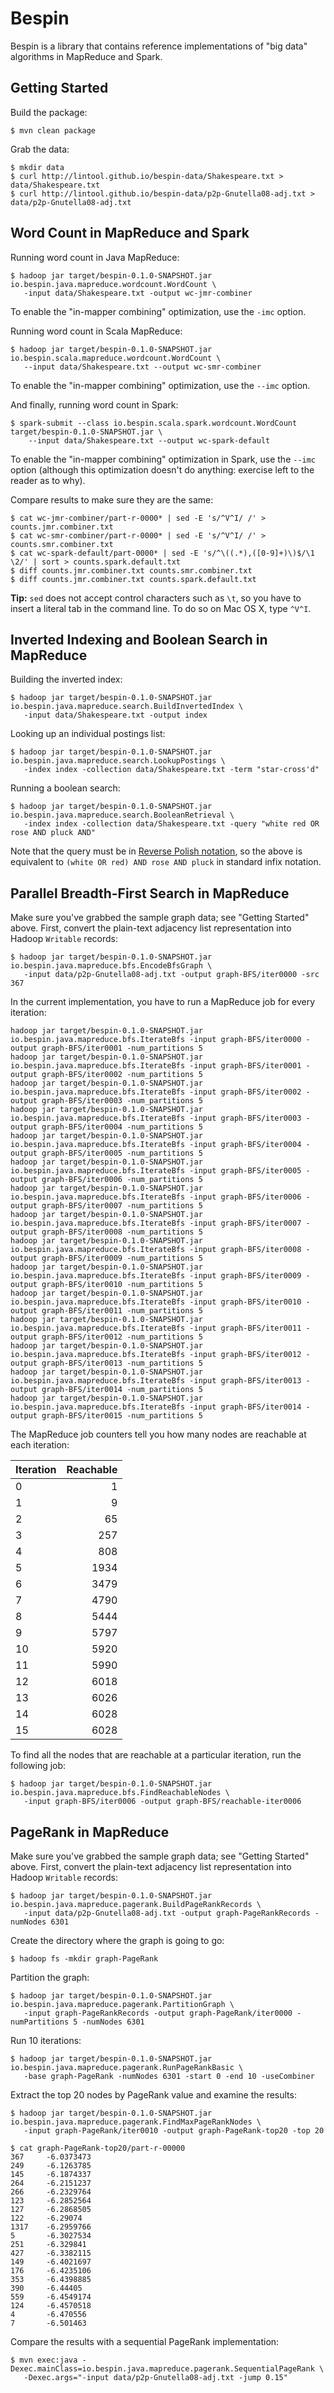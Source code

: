 # Bespin

Bespin is a library that contains reference implementations of "big data" algorithms in MapReduce and Spark.

## Getting Started

Build the package:

```
$ mvn clean package
```

Grab the data:

```
$ mkdir data
$ curl http://lintool.github.io/bespin-data/Shakespeare.txt > data/Shakespeare.txt
$ curl http://lintool.github.io/bespin-data/p2p-Gnutella08-adj.txt > data/p2p-Gnutella08-adj.txt
```

## Word Count in MapReduce and Spark

Running word count in Java MapReduce:

```
$ hadoop jar target/bespin-0.1.0-SNAPSHOT.jar io.bespin.java.mapreduce.wordcount.WordCount \
   -input data/Shakespeare.txt -output wc-jmr-combiner
```

To enable the "in-mapper combining" optimization, use the `-imc` option.

Running word count in Scala MapReduce:

```
$ hadoop jar target/bespin-0.1.0-SNAPSHOT.jar io.bespin.scala.mapreduce.wordcount.WordCount \
   --input data/Shakespeare.txt --output wc-smr-combiner
```

To enable the "in-mapper combining" optimization, use the `--imc` option.

And finally, running word count in Spark:

```
$ spark-submit --class io.bespin.scala.spark.wordcount.WordCount target/bespin-0.1.0-SNAPSHOT.jar \
    --input data/Shakespeare.txt --output wc-spark-default
```

To enable the "in-mapper combining" optimization in Spark, use the `--imc` option (although this optimization doesn't do anything: exercise left to the reader as to why).

Compare results to make sure they are the same:

```
$ cat wc-jmr-combiner/part-r-0000* | sed -E 's/^V^I/ /' > counts.jmr.combiner.txt
$ cat wc-smr-combiner/part-r-0000* | sed -E 's/^V^I/ /' > counts.smr.combiner.txt
$ cat wc-spark-default/part-0000* | sed -E 's/^\((.*),([0-9]+)\)$/\1 \2/' | sort > counts.spark.default.txt
$ diff counts.jmr.combiner.txt counts.smr.combiner.txt
$ diff counts.jmr.combiner.txt counts.spark.default.txt
```

**Tip:** `sed` does not accept control characters such as `\t`, so you have to insert a literal tab in the command line. To do so on Mac OS X, type `^V^I`.

## Inverted Indexing and Boolean Search in MapReduce

Building the inverted index:

```
$ hadoop jar target/bespin-0.1.0-SNAPSHOT.jar io.bespin.java.mapreduce.search.BuildInvertedIndex \
   -input data/Shakespeare.txt -output index
```

Looking up an individual postings list:

```
$ hadoop jar target/bespin-0.1.0-SNAPSHOT.jar io.bespin.java.mapreduce.search.LookupPostings \
   -index index -collection data/Shakespeare.txt -term "star-cross'd"
```

Running a boolean search:

```
$ hadoop jar target/bespin-0.1.0-SNAPSHOT.jar io.bespin.java.mapreduce.search.BooleanRetrieval \
   -index index -collection data/Shakespeare.txt -query "white red OR rose AND pluck AND"
```

Note that the query must be in [Reverse Polish notation](https://en.wikipedia.org/wiki/Reverse_Polish_notation), so the above is equivalent to `(white OR red) AND rose AND pluck` in standard infix notation.

## Parallel Breadth-First Search in MapReduce

Make sure you've grabbed the sample graph data; see "Getting Started" above. First, convert the plain-text adjacency list representation into Hadoop `Writable` records:

```
$ hadoop jar target/bespin-0.1.0-SNAPSHOT.jar io.bespin.java.mapreduce.bfs.EncodeBfsGraph \
   -input data/p2p-Gnutella08-adj.txt -output graph-BFS/iter0000 -src 367
```

In the current implementation, you have to run a MapReduce job for every iteration:

```
hadoop jar target/bespin-0.1.0-SNAPSHOT.jar io.bespin.java.mapreduce.bfs.IterateBfs -input graph-BFS/iter0000 -output graph-BFS/iter0001 -num_partitions 5
hadoop jar target/bespin-0.1.0-SNAPSHOT.jar io.bespin.java.mapreduce.bfs.IterateBfs -input graph-BFS/iter0001 -output graph-BFS/iter0002 -num_partitions 5
hadoop jar target/bespin-0.1.0-SNAPSHOT.jar io.bespin.java.mapreduce.bfs.IterateBfs -input graph-BFS/iter0002 -output graph-BFS/iter0003 -num_partitions 5
hadoop jar target/bespin-0.1.0-SNAPSHOT.jar io.bespin.java.mapreduce.bfs.IterateBfs -input graph-BFS/iter0003 -output graph-BFS/iter0004 -num_partitions 5
hadoop jar target/bespin-0.1.0-SNAPSHOT.jar io.bespin.java.mapreduce.bfs.IterateBfs -input graph-BFS/iter0004 -output graph-BFS/iter0005 -num_partitions 5
hadoop jar target/bespin-0.1.0-SNAPSHOT.jar io.bespin.java.mapreduce.bfs.IterateBfs -input graph-BFS/iter0005 -output graph-BFS/iter0006 -num_partitions 5
hadoop jar target/bespin-0.1.0-SNAPSHOT.jar io.bespin.java.mapreduce.bfs.IterateBfs -input graph-BFS/iter0006 -output graph-BFS/iter0007 -num_partitions 5
hadoop jar target/bespin-0.1.0-SNAPSHOT.jar io.bespin.java.mapreduce.bfs.IterateBfs -input graph-BFS/iter0007 -output graph-BFS/iter0008 -num_partitions 5
hadoop jar target/bespin-0.1.0-SNAPSHOT.jar io.bespin.java.mapreduce.bfs.IterateBfs -input graph-BFS/iter0008 -output graph-BFS/iter0009 -num_partitions 5
hadoop jar target/bespin-0.1.0-SNAPSHOT.jar io.bespin.java.mapreduce.bfs.IterateBfs -input graph-BFS/iter0009 -output graph-BFS/iter0010 -num_partitions 5
hadoop jar target/bespin-0.1.0-SNAPSHOT.jar io.bespin.java.mapreduce.bfs.IterateBfs -input graph-BFS/iter0010 -output graph-BFS/iter0011 -num_partitions 5
hadoop jar target/bespin-0.1.0-SNAPSHOT.jar io.bespin.java.mapreduce.bfs.IterateBfs -input graph-BFS/iter0011 -output graph-BFS/iter0012 -num_partitions 5
hadoop jar target/bespin-0.1.0-SNAPSHOT.jar io.bespin.java.mapreduce.bfs.IterateBfs -input graph-BFS/iter0012 -output graph-BFS/iter0013 -num_partitions 5
hadoop jar target/bespin-0.1.0-SNAPSHOT.jar io.bespin.java.mapreduce.bfs.IterateBfs -input graph-BFS/iter0013 -output graph-BFS/iter0014 -num_partitions 5
hadoop jar target/bespin-0.1.0-SNAPSHOT.jar io.bespin.java.mapreduce.bfs.IterateBfs -input graph-BFS/iter0014 -output graph-BFS/iter0015 -num_partitions 5
```

The MapReduce job counters tell you how many nodes are reachable at each iteration:

Iteration |  Reachable
---|---:
0  |    1
1  |    9
2  |   65
3  |  257
4  |  808
5  | 1934
6  | 3479
7  | 4790
8  | 5444
9  | 5797
10 | 5920
11 | 5990
12 | 6018
13 | 6026
14 | 6028
15 | 6028

To find all the nodes that are reachable at a particular iteration, run the following job:

```
$ hadoop jar target/bespin-0.1.0-SNAPSHOT.jar io.bespin.java.mapreduce.bfs.FindReachableNodes \
   -input graph-BFS/iter0006 -output graph-BFS/reachable-iter0006
```

## PageRank in MapReduce

Make sure you've grabbed the sample graph data; see "Getting Started" above. First, convert the plain-text adjacency list representation into Hadoop `Writable` records:

```
$ hadoop jar target/bespin-0.1.0-SNAPSHOT.jar io.bespin.java.mapreduce.pagerank.BuildPageRankRecords \
   -input data/p2p-Gnutella08-adj.txt -output graph-PageRankRecords -numNodes 6301
```

Create the directory where the graph is going to go:

```
$ hadoop fs -mkdir graph-PageRank
```

Partition the graph:

```
$ hadoop jar target/bespin-0.1.0-SNAPSHOT.jar io.bespin.java.mapreduce.pagerank.PartitionGraph \
   -input graph-PageRankRecords -output graph-PageRank/iter0000 -numPartitions 5 -numNodes 6301
```

Run 10 iterations:

```
$ hadoop jar target/bespin-0.1.0-SNAPSHOT.jar io.bespin.java.mapreduce.pagerank.RunPageRankBasic \
   -base graph-PageRank -numNodes 6301 -start 0 -end 10 -useCombiner
```

Extract the top 20 nodes by PageRank value and examine the results:

```
$ hadoop jar target/bespin-0.1.0-SNAPSHOT.jar io.bespin.java.mapreduce.pagerank.FindMaxPageRankNodes \
   -input graph-PageRank/iter0010 -output graph-PageRank-top20 -top 20

$ cat graph-PageRank-top20/part-r-00000
367     -6.0373473
249     -6.1263785
145     -6.1874337
264     -6.2151237
266     -6.2329764
123     -6.2852564
127     -6.2868505
122     -6.29074
1317    -6.2959766
5       -6.3027534
251     -6.329841
427     -6.3382115
149     -6.4021697
176     -6.4235106
353     -6.4398885
390     -6.44405
559     -6.4549174
124     -6.4570518
4       -6.470556
7       -6.501463
```

Compare the results with a sequential PageRank implementation:

```
$ mvn exec:java -Dexec.mainClass=io.bespin.java.mapreduce.pagerank.SequentialPageRank \
   -Dexec.args="-input data/p2p-Gnutella08-adj.txt -jump 0.15"
```

